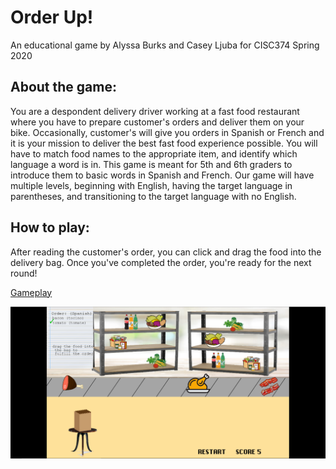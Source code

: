 # Order Up!

An educational game by Alyssa Burks and Casey Ljuba for CISC374 Spring 2020

## About the game:

You are a despondent delivery driver working at a fast food restaurant where you have to prepare customer's orders and deliver them on your bike. Occasionally, customer's will give you orders in Spanish or French and it is your mission to deliver the best fast food experience possible. You will have to match food names to the appropriate item, and identify which language a word is in. This game is meant for 5th and 6th graders to introduce them to basic words in Spanish and French. Our game will have multiple levels, beginning with English, having the target language in parentheses, and transitioning to the target language with no English.

## How to play:

After reading the customer's order, you can click and drag the food into the delivery bag. Once you've completed the order, you're ready for the next round!

[Gameplay](https://www.youtube.com/watch?v=j_m98ppIBzA)

![screenshot](https://github.com/UD-CISC374/educational-game-project-team-4-alyssa-b-casey-l/blob/casey/src/assets/screenshots/large.PNG)
